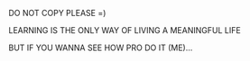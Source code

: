 DO NOT COPY PLEASE =)

LEARNING IS THE ONLY WAY OF LIVING A MEANINGFUL LIFE

BUT IF YOU WANNA SEE HOW PRO DO IT (ME)...
